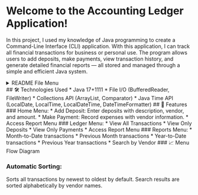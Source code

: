 # Welcome to the Accounting Ledger Application!
In this project, I used my knowledge of Java programming to create a Command-Line Interface (CLI) application.
With this application, I can track all financial transactions for business or personal use.
The program allows users to add deposits, make payments, view transaction history, and generate detailed financial reports — all stored and managed through a simple and efficient Java system.
<details>
  <summary>README File Menu</summary>

  <details>
    <summary>🛠 Technologies Used</summary>

    - Java 17+
    - File I/O (`BufferedReader`, `FileWriter`)
    - Collections API (`ArrayList`, `Comparator`)
    - Java Time API (`LocalDate`, `LocalTime`, `LocalDateTime`, `DateTimeFormatter`)

  </details>

  <details>
    <summary>📦 Features</summary>

    - Add Deposit
    - Make Payment (Debit)
    - View All Transactions
    - Filter by Month or Year
    - View Running Balance
    - Export Ledger to CSV

  </details>

</details>
## 🛠 Technologies Used
  * Java 17+1111
  * File I/O (BufferedReader, FileWriter)
  * Collections API (ArrayList, Comparator)
  * Java Time API (LocalDate, LocalTime, LocalDateTime, DateTimeFormatter)
## 🧠 Features
### Home Menu:                                         
   * Add Deposit: Enter deposits with description, vendor, and amount.
   * Make Payment: Record expenses with vendor information.
   *  Access Report Menu
### Ledger Menu:
  * View All Transactions
  * View Only Deposits
  * View Only Payments
  * Access Report Menu
### Reports Menu:
   * Month-to-Date transactions
   * Previous Month transactions
   * Year-to-Date transactions
   * Previous Year transactions
   * Search by Vendor
### 📈 Menu Flow Diagram


### Automatic Sorting:
Sorts all transactions by newest to oldest by default. Search results are sorted alphabetically by vendor names.
